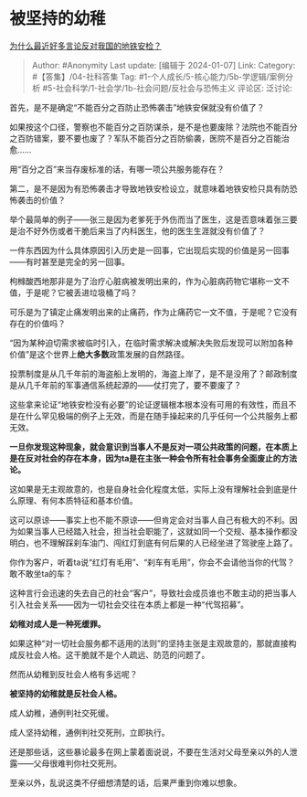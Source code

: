 # 被坚持的幼稚
[为什么最近好多言论反对我国的地铁安检？](https://www.zhihu.com/question/637409571/answer/3351855631)

> Author: #Anonymity
> Last update: [编辑于 2024-01-07]
> Link:
> Category: #【答集】/04-社科答集
> Tag: #1-个人成长/5-核心能力/5b-学逻辑/案例分析 #5-社会科学/1-社会学/1b-社会问题/反社会与恐怖主义
> 评论区:
> 泛讨论:

首先，是不是确定“不能百分之百防止恐怖袭击”地铁安保就没有价值了？

如果按这个口径，警察也不能百分之百防谋杀，是不是也要废除？法院也不能百分之百防错案，要不要也废了？军队不能百分之百防偷袭，医院不是百分之百能治愈……

用“百分之百”来当存废标准的话，有哪一项公共服务能存在？

第二，是不是因为有恐怖袭击才导致地铁安检设立，就意味着地铁安检只具有防恐怖袭击的价值？

举个最简单的例子——张三是因为老爹死于外伤而当了医生，这是否意味着张三要是治不好外伤或者干脆后来当了内科医生，他的医生生涯就没有价值了？

一件东西因为什么具体原因引入历史是一回事，它出现后实现的价值是另一回事——有时甚至是完全的另一回事。

枸橼酸西地那非是为了治疗心脏病被发明出来的，作为心脏病药物它堪称一文不值，于是呢？它被丢进垃圾桶了吗？

可乐是为了镇定止痛发明出来的止痛药，作为止痛药它一文不值，于是呢？它没有存在的价值吗？

“因为某种迫切需求被临时引入，在临时需求解决或解决失败后发现可以附加各种价值”是这个世界上**绝大多数**政策发展的自然路径。

投票制度是从几千年前的海盗船上发明的，海盗上岸了，是不是没用了？邮政制度是从几千年前的军事通信系统起源的——仗打完了，要不要废了？

这些拿来论证“地铁安检没有必要”的论证逻辑根本根本没有可用的有效性，而且不是在什么罕见极端的例子上无效，而是在随手操起来的几乎任何一个公共服务上都无效。

**一旦你发现这种现象，就会意识到当事人不是反对一项公共政策的问题，在本质上是在反对社会的存在本身，因为ta是在主张一种会令所有社会事务全面废止的方法论。**

这如果是无主观故意的，也是自身社会化程度太低，实际上没有理解社会到底是什么原理、有何本质特征和基本价值。

这可以原谅——事实上也不能不原谅——但肯定会对当事人自己有极大的不利。因为如果当事人已经踏入社会，担当社会职能了，这就如同一个交规、基本操作都没明白，也不理解踩刹车油门、闯红灯到底有何后果的人已经坐进了驾驶座上路了。

你作为客户，听着ta说“红灯有毛用”、“刹车有毛用”，你会不会请他当你的代驾？敢不敢坐ta的车？

这种言行会迅速的失去自己的社会“客户”，导致社会成员谁也不敢主动的把当事人引入社会关系——因为一切社会交往在本质上都是一种“代驾招募”。

**幼稚对成人是一种死缓罪。**

如果这种“对一切社会服务都不适用的法则”的坚持主张是主观故意的，那就直接构成反社会人格。这干脆就不是个人疏远、防范的问题了。

然而从幼稚到反社会人格有多远呢？

**被坚持的幼稚就是反社会人格。**

成人幼稚，通例判社交死缓。

成人坚持幼稚，通例判社交死刑，立即执行。

还是那些话，这些暴论最多在网上蒙着面说说，不要在生活对父母至亲以外的人泄露——父母很难判你社交死刑。

至亲以外，乱说这类不仔细想清楚的话，后果严重到你难以想象。
